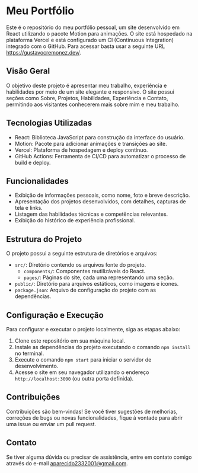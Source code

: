 # Meu Portfólio

Este é o repositório do meu portfólio pessoal, um site desenvolvido em React utilizando o pacote Motion para animações. O site está hospedado na plataforma Vercel e está configurado um CI (Continuous Integration) integrado com o GitHub.
Para acessar basta usar a seguinte URL https://gustavocremonez.dev/.

## Visão Geral

O objetivo deste projeto é apresentar meu trabalho, experiência e habilidades por meio de um site elegante e responsivo. O site possui seções como Sobre, Projetos, Habilidades, Experiência e Contato, permitindo aos visitantes conhecerem mais sobre mim e meu trabalho.

## Tecnologias Utilizadas

- React: Biblioteca JavaScript para construção da interface do usuário.
- Motion: Pacote para adicionar animações e transições ao site.
- Vercel: Plataforma de hospedagem e deploy contínuo.
- GitHub Actions: Ferramenta de CI/CD para automatizar o processo de build e deploy.

## Funcionalidades

- Exibição de informações pessoais, como nome, foto e breve descrição.
- Apresentação dos projetos desenvolvidos, com detalhes, capturas de tela e links.
- Listagem das habilidades técnicas e competências relevantes.
- Exibição do histórico de experiência profissional.

## Estrutura do Projeto

O projeto possui a seguinte estrutura de diretórios e arquivos:

- `src/`: Diretório contendo os arquivos fonte do projeto.
  - `components/`: Componentes reutilizáveis do React.
  - `pages/`: Páginas do site, cada uma representando uma seção.
- `public/`: Diretório para arquivos estáticos, como imagens e ícones.
- `package.json`: Arquivo de configuração do projeto com as dependências.

## Configuração e Execução

Para configurar e executar o projeto localmente, siga as etapas abaixo:

1. Clone este repositório em sua máquina local.
2. Instale as dependências do projeto executando o comando `npm install` no terminal.
3. Execute o comando `npm start` para iniciar o servidor de desenvolvimento.
4. Acesse o site em seu navegador utilizando o endereço `http://localhost:3000` (ou outra porta definida).

## Contribuições

Contribuições são bem-vindas! Se você tiver sugestões de melhorias, correções de bugs ou novas funcionalidades, fique à vontade para abrir uma issue ou enviar um pull request.

## Contato

Se tiver alguma dúvida ou precisar de assistência, entre em contato comigo através do e-mail aparecido2332001@gmail.com.
